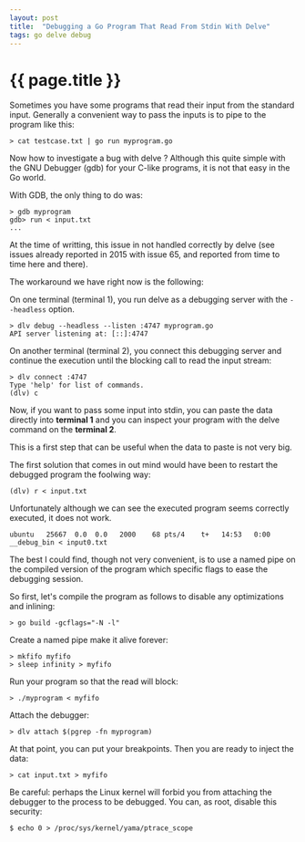 ```yaml
---
layout: post
title:  "Debugging a Go Program That Read From Stdin With Delve"
tags: go delve debug
---
```


# {{ page.title }}

Sometimes you have some programs that read their input from the standard input.
Generally a convenient way to pass the inputs is to pipe to the program like
this:

```console
> cat testcase.txt | go run myprogram.go
```

Now how to investigate a bug with delve ? Although this quite simple with the
GNU Debugger (gdb) for your C-like programs, it is not that easy in the Go
world.

With GDB, the only thing to do was:

```console
> gdb myprogram
gdb> run < input.txt
...
```

At the time of writting, this issue in not handled correctly by delve (see
issues already reported in 2015 with issue 65, and reported from time to time
here and there).

The workaround we have right now is the following:

On one terminal (terminal 1), you run delve as a debugging server with the
`--headless` option.

```console
> dlv debug --headless --listen :4747 myprogram.go
API server listening at: [::]:4747
```

On another terminal (terminal 2), you connect this debugging server and
continue the execution until the blocking call to read the input stream:

```console
> dlv connect :4747
Type 'help' for list of commands.
(dlv) c
```

Now, if you want to pass some input into stdin, you can paste the data directly
into __terminal 1__ and you can inspect your program with the delve command on
the __terminal 2__.

This is a first step that can be useful when the data to paste is not very big.

The first solution that comes in out mind would have been to restart the
debugged program the foolwing way:

```console
(dlv) r < input.txt
```

Unfortunately although we can see the executed program seems correctly
executed, it does not work.

```
ubuntu   25667  0.0  0.0   2000    68 pts/4    t+   14:53   0:00 __debug_bin < input0.txt
```

The best I could find, though not very convenient, is to use a named pipe on
the compiled version of the program which specific flags to ease the debugging
session.

So first, let's compile the program as follows to disable any optimizations and
inlining:

```console
> go build -gcflags="-N -l"
```

Create a named pipe make it alive forever:

```console
> mkfifo myfifo
> sleep infinity > myfifo
```

Run your program so that the read will block:

```console
> ./myprogram < myfifo
```

Attach the debugger:

```console
> dlv attach $(pgrep -fn myprogram)
```

At that point, you can put your breakpoints. Then you are ready to inject the
data:

```console
> cat input.txt > myfifo
```

Be careful: perhaps the Linux kernel will forbid you from attaching the
debugger to the process to be debugged. You can, as root, disable this
security:

```console
$ echo 0 > /proc/sys/kernel/yama/ptrace_scope
```

